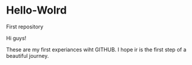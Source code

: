 # Hello-Wolrd
First repository

Hi guys!

These are my first experiances wiht GITHUB. I hope ir is the first step of a beautiful journey.
